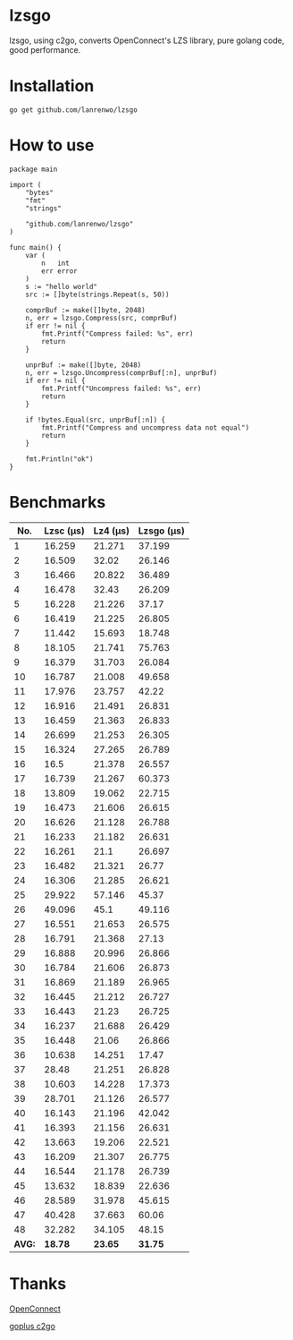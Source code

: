 # lzsgo
lzsgo, using c2go, converts OpenConnect's LZS library, pure golang code, good performance.

# Installation
```
go get github.com/lanrenwo/lzsgo
```
# How to use
```
package main

import (
	"bytes"
	"fmt"
	"strings"

	"github.com/lanrenwo/lzsgo"
)

func main() {
	var (
		n   int
		err error
	)
	s := "hello world"
	src := []byte(strings.Repeat(s, 50))

	comprBuf := make([]byte, 2048)
	n, err = lzsgo.Compress(src, comprBuf)
	if err != nil {
		fmt.Printf("Compress failed: %s", err)
		return
	}

	unprBuf := make([]byte, 2048)
	n, err = lzsgo.Uncompress(comprBuf[:n], unprBuf)
	if err != nil {
		fmt.Printf("Uncompress failed: %s", err)
		return
	}

	if !bytes.Equal(src, unprBuf[:n]) {
		fmt.Printf("Compress and uncompress data not equal")
		return
	}

	fmt.Println("ok")
}
```

# Benchmarks
| **No.** | **Lzsc (µs)** | **Lz4 (µs)** | **Lzsgo (µs)** |
|---------|---------------|--------------|----------------|
| 1       | 16.259        | 21.271       | 37.199         |
| 2       | 16.509        | 32.02        | 26.146         |
| 3       | 16.466        | 20.822       | 36.489         |
| 4       | 16.478        | 32.43        | 26.209         |
| 5       | 16.228        | 21.226       | 37.17          |
| 6       | 16.419        | 21.225       | 26.805         |
| 7       | 11.442        | 15.693       | 18.748         |
| 8       | 18.105        | 21.741       | 75.763         |
| 9       | 16.379        | 31.703       | 26.084         |
| 10      | 16.787        | 21.008       | 49.658         |
| 11      | 17.976        | 23.757       | 42.22          |
| 12      | 16.916        | 21.491       | 26.831         |
| 13      | 16.459        | 21.363       | 26.833         |
| 14      | 26.699        | 21.253       | 26.305         |
| 15      | 16.324        | 27.265       | 26.789         |
| 16      | 16.5          | 21.378       | 26.557         |
| 17      | 16.739        | 21.267       | 60.373         |
| 18      | 13.809        | 19.062       | 22.715         |
| 19      | 16.473        | 21.606       | 26.615         |
| 20      | 16.626        | 21.128       | 26.788         |
| 21      | 16.233        | 21.182       | 26.631         |
| 22      | 16.261        | 21.1         | 26.697         |
| 23      | 16.482        | 21.321       | 26.77          |
| 24      | 16.306        | 21.285       | 26.621         |
| 25      | 29.922        | 57.146       | 45.37          |
| 26      | 49.096        | 45.1         | 49.116         |
| 27      | 16.551        | 21.653       | 26.575         |
| 28      | 16.791        | 21.368       | 27.13          |
| 29      | 16.888        | 20.996       | 26.866         |
| 30      | 16.784        | 21.606       | 26.873         |
| 31      | 16.869        | 21.189       | 26.965         |
| 32      | 16.445        | 21.212       | 26.727         |
| 33      | 16.443        | 21.23        | 26.725         |
| 34      | 16.237        | 21.688       | 26.429         |
| 35      | 16.448        | 21.06        | 26.866         |
| 36      | 10.638        | 14.251       | 17.47          |
| 37      | 28.48         | 21.251       | 26.828         |
| 38      | 10.603        | 14.228       | 17.373         |
| 39      | 28.701        | 21.126       | 26.577         |
| 40      | 16.143        | 21.196       | 42.042         |
| 41      | 16.393        | 21.156       | 26.631         |
| 42      | 13.663        | 19.206       | 22.521         |
| 43      | 16.209        | 21.307       | 26.775         |
| 44      | 16.544        | 21.178       | 26.739         |
| 45      | 13.632        | 18.839       | 22.636         |
| 46      | 28.589        | 31.978       | 45.615         |
| 47      | 40.428        | 37.663       | 60.06          |
| 48      | 32.282        | 34.105       | 48.15          |
| **AVG:**   | **18.78**         | **23.65**        | **31.75**          |



# Thanks
[OpenConnect](https://gitlab.com/openconnect/)

[goplus c2go](https://github.com/goplus/c2go)
